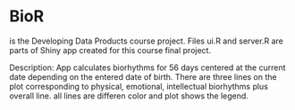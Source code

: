 # BioR
is the Developing Data Products course project.
Files ui.R and server.R are parts of Shiny app created for this course final project.

Description:
App calculates biorhythms for 56 days centered at the current date depending on the entered date of birth.
There are three lines on the plot corresponding to physical, emotional, intellectual biorhythms plus overall line.
all lines are differen color and plot shows the legend.
